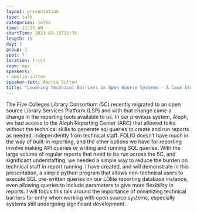 ```yaml
---
layout: presentation
type: talk
categories: talks
time: 11:35 AM
startTime: 2023-03-15T11:35
length: 15
day: 1
group: 1
spot: 7
location: frist
room: mpr
speakers:
- amelia-sutton
speaker-text: Amelia Sutton
title: "Lowering Technical Barriers in Open Source Systems - A Case Study"
---
```

The Five Colleges Library Consortium (5C) recently migrated to an open source Library Services Platform (LSP) and with that change came a change in the reporting tools available to us. In our previous system, Aleph, we had access to the Aleph Reporting Center (ARC) that allowed folks without the technical skills to generate sql queries to create and run reports as needed, independently from technical staff. FOLIO doesn’t have much in the way of built-in reporting, and the other options we have for reporting involve making API queries or writing and running SQL queries. With the large volume of regular reports that need to be run across the 5C, and significant understaffing, we needed a simple way to reduce the burden on technical staff in report running. I have created, and will demonstrate in this presentation, a simple python program that allows non-technical users to execute SQL pre-written queries on our LDlite reporting database instance, even allowing queries to include parameters to give more flexibility in reports. I will focus this talk around the importance of minimizing technical barriers for entry when working with open source systems, especially systems still undergoing significant development. 
